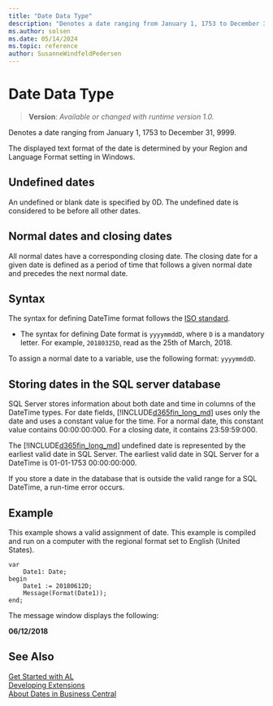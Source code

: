 ```yaml
---
title: "Date Data Type"
description: "Denotes a date ranging from January 1, 1753 to December 31, 9999."
ms.author: solsen
ms.date: 05/14/2024
ms.topic: reference
author: SusanneWindfeldPedersen
---
```

[//]: # (START>DO_NOT_EDIT)
[//]: # (IMPORTANT:Do not edit any of the content between here and the END>DO_NOT_EDIT.)
[//]: # (Any modifications should be made in the .xml files in the ModernDev repo.)
# Date Data Type
> **Version**: _Available or changed with runtime version 1.0._

Denotes a date ranging from January 1, 1753 to December 31, 9999.




[//]: # (IMPORTANT: END>DO_NOT_EDIT)

The displayed text format of the date is determined by your Region and Language Format setting in Windows.  
  
## Undefined dates

An undefined or blank date is specified by 0D. The undefined date is considered to be before all other dates.  
  
## Normal dates and closing dates  

All normal dates have a corresponding closing date. The closing date for a given date is defined as a period of time that follows a given normal date and precedes the next normal date.  
  
## Syntax

The syntax for defining DateTime format follows the [ISO standard](https://en.wikipedia.org/wiki/ISO_8601). 
- The syntax for defining Date format is `yyyymmddD`, where `D` is a mandatory letter. For example, `20180325D`, read as the 25th of March, 2018.

To assign a normal date to a variable, use the following format: `yyyymmddD`. 
  
## Storing dates in the SQL server database

SQL Server stores information about both date and time in columns of the DateTime types. For date fields, [!INCLUDE[d365fin_long_md](../../includes/d365fin_long_md.md)] uses only the date and uses a constant value for the time. For a normal date, this constant value contains 00:00:00:000. For a closing date, it contains 23:59:59:000.  
  
The [!INCLUDE[d365fin_long_md](../../includes/d365fin_long_md.md)] undefined date is represented by the earliest valid date in SQL Server. The earliest valid date in SQL Server for a DateTime is 01-01-1753 00:00:00:000.  
  
If you store a date in the database that is outside the valid range for a SQL DateTime, a run-time error occurs.  

## Example

This example shows a valid assignment of date. This example is compiled and run on a computer with the regional format set to English (United States).

```al
var
    Date1: Date;
begin
    Date1 := 20180612D;  
    Message(Format(Date1));  
end;
```  
  
The message window displays the following:  
  
**06/12/2018**
  
## See Also

[Get Started with AL](../../devenv-get-started.md)  
[Developing Extensions](../../devenv-dev-overview.md)  
[About Dates in Business Central](../../devenv-about-dates.md)  